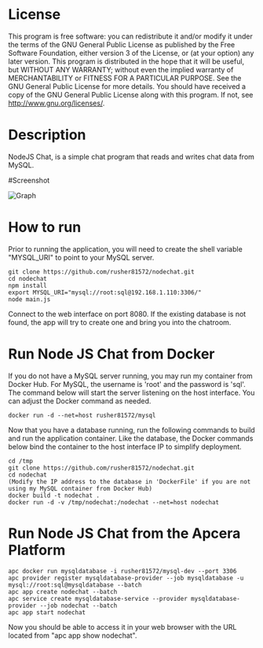 # License
This program is free software: you can redistribute it and/or modify it under the terms of the GNU General Public License as published by the Free Software Foundation, either version 3 of the License, or (at your option) any later version. This program is distributed in the hope that it will be useful, but WITHOUT ANY WARRANTY; without even the implied warranty of MERCHANTABILITY or FITNESS FOR A PARTICULAR PURPOSE. See the GNU General Public License for more details. You should have received a copy of the GNU General Public License along with this program. If not, see <http://www.gnu.org/licenses/>.

# Description 
NodeJS Chat, is a simple chat program that reads and writes chat data from MySQL.

#Screenshot

![Graph](https://www.linux-toys.com/nodechat1.png)

# How to run
Prior to running the application, you will need to create the shell variable "MYSQL_URI" to point to your MySQL server. 
```
git clone https://github.com/rusher81572/nodechat.git
cd nodechat
npm install
export MYSQL_URI="mysql://root:sql@192.168.1.110:3306/"
node main.js
```
Connect to the web interface on port 8080. If the existing database is not found, the app will try to create one and bring you into the chatroom.

# Run Node JS Chat from Docker

If you do not have a MySQL server running, you may run my container from Docker Hub. For MySQL, the username is 'root' and the password is 'sql'. The command below will start the server listening on the host interface. You can adjust the Docker command as needed.
```
docker run -d --net=host rusher81572/mysql
```

Now that you have a database running, run the following commands to build and run the application container. Like the database, the Docker commands below bind the container to the host interface IP to simplify deployment. 

```
cd /tmp
git clone https://github.com/rusher81572/nodechat.git
cd nodechat
(Modify the IP address to the database in 'DockerFile' if you are not using my MySQL container from Docker Hub)
docker build -t nodechat .
docker run -d -v /tmp/nodechat:/nodechat --net=host nodechat
```




# Run Node JS Chat from the Apcera Platform
```
apc docker run mysqldatabase -i rusher81572/mysql-dev --port 3306
apc provider register mysqldatabase-provider --job mysqldatabase -u mysql://root:sql@mysqldatabase --batch
apc app create nodechat --batch 
apc service create mysqldatabase-service --provider mysqldatabase-provider --job nodechat --batch
apc app start nodechat
```

Now you should be able to access it in your web browser with the URL located from "apc app show nodechat".
